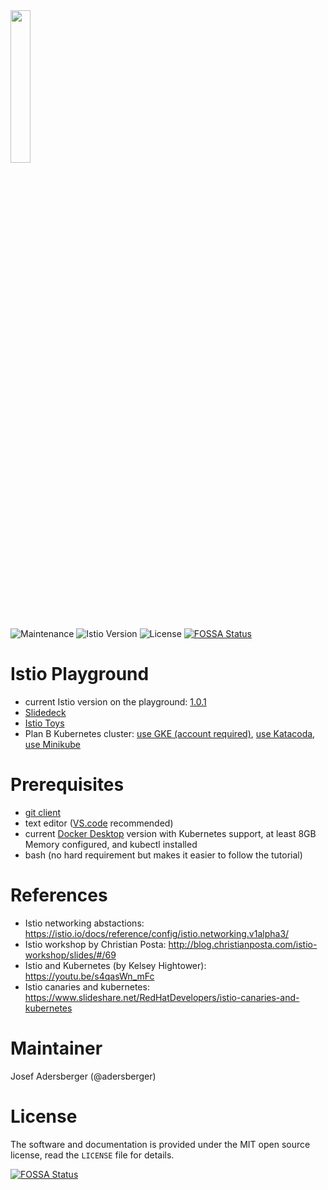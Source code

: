 <img src="https://github.com/adersberger/istio-playground/raw/master/logo.png" width=25% />

![Maintenance](https://img.shields.io/badge/maintained-yes-green.svg)
![Istio Version](https://img.shields.io/badge/istio--version-1.0.1-blue.svg)
![License](https://img.shields.io/packagist/l/doctrine/orm.svg)
[![FOSSA Status](https://app.fossa.io/api/projects/git%2Bgithub.com%2Fadersberger%2Fistio-playground.svg?type=shield)](https://app.fossa.io/projects/git%2Bgithub.com%2Fadersberger%2Fistio-playground?ref=badge_shield)

# Istio Playground
 * current Istio version on the playground: [1.0.1](https://istio.io/about/notes/1.0)
 * [Slidedeck](https://github.com/adersberger/istio-by-example/blob/master/slides/)
 * [Istio Toys](https://istio.io/docs/tasks/)
 * Plan B Kubernetes cluster: [use GKE (account required)](https://istio.io/docs/setup/kubernetes/quick-start-gke-dm), [use Katacoda](https://katacoda.com/courses/istio), [use Minikube](https://meteatamel.wordpress.com/2018/04/24/istio-101-with-minikube)

# Prerequisites
 * [git client](https://git-scm.com)
 * text editor ([VS.code](https://code.visualstudio.com) recommended)
 * current [Docker Desktop](https://www.docker.com/products/docker-desktop) version with Kubernetes support, at least 8GB Memory configured, and kubectl installed
 * bash (no hard requirement but makes it easier to follow the tutorial)

# References
 * Istio networking abstactions: https://istio.io/docs/reference/config/istio.networking.v1alpha3/
 * Istio workshop by Christian Posta: http://blog.christianposta.com/istio-workshop/slides/#/69
 * Istio and Kubernetes (by Kelsey Hightower): https://youtu.be/s4qasWn_mFc
 * Istio canaries and kubernetes: https://www.slideshare.net/RedHatDevelopers/istio-canaries-and-kubernetes
 
# Maintainer

Josef Adersberger (@adersberger)

# License

The software and documentation is provided under the MIT open source license,
read the `LICENSE` file for details.


[![FOSSA Status](https://app.fossa.io/api/projects/git%2Bgithub.com%2Fadersberger%2Fistio-playground.svg?type=large)](https://app.fossa.io/projects/git%2Bgithub.com%2Fadersberger%2Fistio-playground?ref=badge_large)